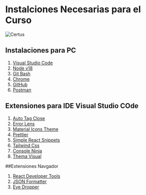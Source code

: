 # Instalciones Necesarias para el Curso

![Certus](https://www.certus.edu.pe/wp-content/uploads/2018/12/certus-logo-1-01-copy-3@2x.png)

  ## Instalaciones para PC
  1. [Visual Studio Code](http://www.limni.net](https://code.visualstudio.com)https://code.visualstudio.com)
  2. [Node v18](https://nodejs.org/en)
  3. [Git Bash](https://git-scm.com/downloads)
  4. [Chrome](https://www.google.com/chrome/)
  5. [GitHub](https://github.com)
  6. [Postman](https://www.postman.com)

 ## Extensiones para IDE Visual Studio COde
 1. [Auto Tag Close](https://marketplace.visualstudio.com/items?itemName=formulahendry.auto-close-tag)
 2. [Error Lens](https://marketplace.visualstudio.com/items?itemName=usernamehw.errorlens)
 3. [Material Icons Theme](https://marketplace.visualstudio.com/items?itemName=PKief.material-icon-theme)
 4. [Prettier](https://prettier.io)
 5. [Simple React Snippets](https://marketplace.visualstudio.com/items?itemName=burkeholland.simple-react-snippets)
 6. [Tailwind Css](https://marketplace.visualstudio.com/items?itemName=bradlc.vscode-tailwindcss)
 7. [Console Ninja](https://console-ninja.com)
 8. [Thema Visual](https://vscodethemes.com/e/enkia.tokyo-night/tokyo-night)

##Extensiones Navgador

1. [React Developer Tools](https://chrome.google.com/webstore/detail/react-developer-tools/fmkadmapgofadopljbjfkapdkoienihi?hl=es)
2. [JSON Formatter](https://chrome.google.com/webstore/detail/json-formatter/bcjindcccaagfpapjjmafapmmgkkhgoa)
3. [Eye Dropper](https://chrome.google.com/webstore/detail/eye-dropper/hmdcmlfkchdmnmnmheododdhjedfccka)



